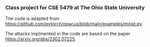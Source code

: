 ### Class project for CSE 5479 at The Ohio State University

The code is adapted from https://github.com/pytorch/opacus/blob/main/examples/mnist.py.

The attacks implmented in the code are based on the paper https://arxiv.org/abs/2302.07225.
